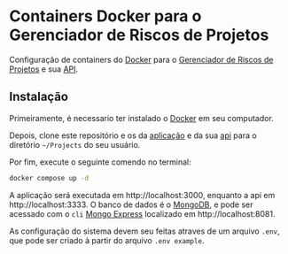 # Containers Docker para o Gerenciador de Riscos de Projetos

Configuração de containers do [Docker](https://docs.docker.com/engine/install/) para o [Gerenciador de Riscos de Projetos](https://github.com/iuryveloso/project-risk-manager) e sua [API](https://github.com/iuryveloso/api_project-risk-manager).

## Instalação

Primeiramente, é necessario ter instalado o [Docker](https://docs.docker.com/engine/install/) em seu computador.

Depois, clone este repositório e os da [aplicação](https://github.com/iuryveloso/project-risk-manager) e da sua [api](https://github.com/iuryveloso/api_project-risk-manager) para o diretório `~/Projects` do seu usuário.

Por fim, execute o seguinte comendo no terminal:

```bash
docker compose up -d
```

A aplicação será executada em http://localhost:3000, enquanto a api em http://localhost:3333. O banco de dados é o [MongoDB](https://www.mongodb.com/), e pode ser acessado com o `cli`  [Mongo Express](https://github.com/mongo-express/mongo-express) localizado em http://localhost:8081.

As configuração do sistema devem seu feitas atraves de um arquivo `.env`, que pode ser criado à partir do arquivo `.env example`.
